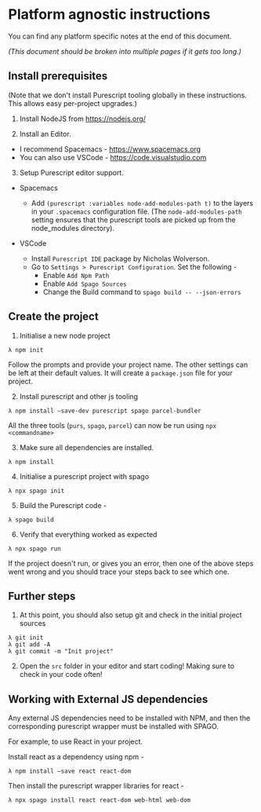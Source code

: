 # Platform agnostic instructions

You can find any platform specific notes at the end of this document.

*(This document should be broken into multiple pages if it gets too long.)*

## Install prerequisites

(Note that we don't install Purescript tooling globally in these instructions. This allows easy per-project upgrades.)

1. Install NodeJS from https://nodejs.org/

2. Install an Editor.

  - I recommend Spacemacs - https://www.spacemacs.org
  - You can also use VSCode - https://code.visualstudio.com
  
3. Setup Purescript editor support.

  - Spacemacs
    - Add `(purescript :variables node-add-modules-path t)` to the layers in your `.spacemacs` configuration file.
    (The `node-add-modules-path` setting ensures that the purescript tools are picked up from the node_modules directory).
    
  - VSCode
    - Install `Purescript IDE` package by Nicholas Wolverson.
    - Go to `Settings > Purescript Configuration`. Set the following -
      - Enable `Add Npm Path`
      - Enable `Add Spago Sources`
      - Change the Build command to `spago build -- --json-errors`

## Create the project

1. Initialise a new node project

```
λ npm init
```

Follow the prompts and provide your project name. The other settings can be left at their default values.
It will create a `package.json` file for your project.

2. Install purescript and other js tooling

```
λ npm install —save-dev purescript spago parcel-bundler
```

All the three tools (`purs`, `spago`, `parcel`) can now be run using `npx <commandname>`

3. Make sure all dependencies are installed.

```
λ npm install
```

4. Initialise a purescript project with spago

```
λ npx spago init
```

5. Build the Purescript code -

```
λ spago build
```

6. Verify that everything worked as expected

```
λ npx spago run
```

If the project doesn't run, or gives you an error, then one of the above steps went wrong and you should trace your steps back to see which one.

## Further steps

1. At this point, you should also setup git and check in the initial project sources

```
λ git init
λ git add -A
λ git commit -m "Init project"
```

2. Open the `src` folder in your editor and start coding! Making sure to check in your code often!

## Working with External JS dependencies

Any external JS dependencies need to be installed with NPM, and then the corresponding purescript wrapper must be installed with SPAGO.

For example, to use React in your project.

Install react as a dependency using npm -

```
λ npm install —save react react-dom
```

Then install the purescript wrapper libraries for react -

```
λ npx spago install react react-dom web-html web-dom
```
